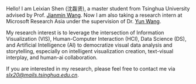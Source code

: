 Hello! I am Leixian Shen (沈磊贤), a master student from Tsinghua University advised by Prof. [<font color=Black>Jianmin Wang</font>](https://www.thss.tsinghua.edu.cn/en/faculty/jianminwang.htm). Now I am also taking a research intern at Microsoft Research Asia under the supervision of Dr. [<font color=Black>Yun Wang</font>](https://www.microsoft.com/en-us/research/people/wangyun/).

My research interest is to leverage the intersection of Information Visualization (VIS), Human-Computer Interaction (HCI), Data Science (DS), and Artificial Intelligence (AI) to democratize visual data analysis and storytelling, especially on intelligent visualization creation, text-visual interplay, and human-ai collaboration. 

If you are interested in my research, please feel free to contact me via *slx20@mails.tsinghua.edu.cn*.